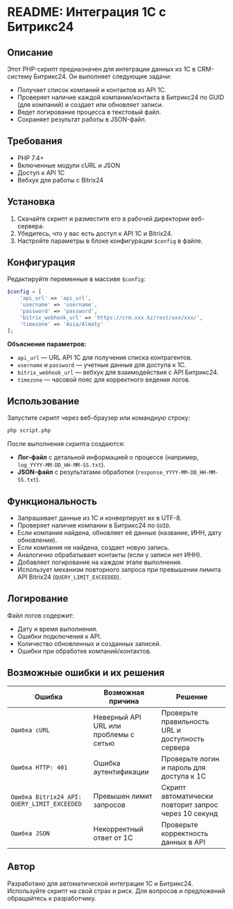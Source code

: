 # README: Интеграция 1С с Битрикс24

## Описание
Этот PHP-скрипт предназначен для интеграции данных из 1С в CRM-систему Битрикс24. Он выполняет следующие задачи:
- Получает список компаний и контактов из API 1С.
- Проверяет наличие каждой компании/контакта в Битрикс24 по GUID (для компаний) и создает или обновляет записи.
- Ведет логирование процесса в текстовый файл.
- Сохраняет результат работы в JSON-файл.

## Требования
- PHP 7.4+
- Включенные модули cURL и JSON
- Доступ к API 1С
- Вебхук для работы с Bitrix24

## Установка
1. Скачайте скрипт и разместите его в рабочей директории веб-сервера.
2. Убедитесь, что у вас есть доступ к API 1С и Bitrix24.
3. Настройте параметры в блоке конфигурации `$config` в файле.

## Конфигурация

Редактируйте переменные в массиве `$config`:

```php
$config = [
    'api_url' => 'api_url',
    'username' => 'username',
    'password' => 'password',
    'bitrix_webhook_url' => 'https://crm.xxx.kz/rest/xxx/xxx/',
    'timezone' => 'Asia/Almaty'
];
```

**Объяснение параметров:**
- `api_url` — URL API 1С для получения списка контрагентов.
- `username` и `password` — учетные данные для доступа к 1С.
- `bitrix_webhook_url` — вебхук для взаимодействия с API Битрикс24.
- `timezone` — часовой пояс для корректного ведения логов.

## Использование
Запустите скрипт через веб-браузер или командную строку:

```sh
php script.php
```

После выполнения скрипта создаются:
- **Лог-файл** с детальной информацией о процессе (например, `log_YYYY-MM-DD_HH-MM-SS.txt`).
- **JSON-файл** с результатами обработки (`response_YYYY-MM-DD_HH-MM-SS.txt`).

## Функциональность
- Запрашивает данные из 1С и конвертирует их в UTF-8.
- Проверяет наличие компании в Битрикс24 по `GUID`.
- Если компания найдена, обновляет её данные (название, ИНН, дату обновления).
- Если компания не найдена, создает новую запись.
- Аналогично обрабатывает контакты (если у записи нет ИНН).
- Добавляет логирование на каждом этапе выполнения.
- Использует механизм повторного запроса при превышении лимита API Bitrix24 (`QUERY_LIMIT_EXCEEDED`).

## Логирование
Файл логов содержит:
- Дату и время выполнения.
- Ошибки подключения к API.
- Количество обновленных и созданных записей.
- Ошибки при обработке компаний/контактов.

## Возможные ошибки и их решения
| Ошибка | Возможная причина | Решение |
|--------|------------------|---------|
| `Ошибка cURL` | Неверный API URL или проблемы с сетью | Проверьте правильность URL и доступность сервера |
| `Ошибка HTTP: 401` | Ошибка аутентификации | Проверьте логин и пароль для доступа к 1С |
| `Ошибка Bitrix24 API: QUERY_LIMIT_EXCEEDED` | Превышен лимит запросов | Скрипт автоматически повторит запрос через 10 секунд |
| `Ошибка JSON` | Некорректный ответ от 1С | Проверьте корректность данных в API |

## Автор
Разработано для автоматической интеграции 1С и Битрикс24. Используйте скрипт на свой страх и риск. Для вопросов и предложений обращайтесь к разработчику.

